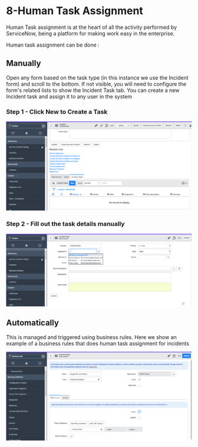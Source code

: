 # 8-Human Task Assignment

Human Task assignment is at the heart of all the activity performed by ServiceNow, being a platform for making work easy in the enterprise. 

Human task assignment can be done :

## Manually 
Open any form based on the task type (in this instance we use the Incident form) and scroll to the bottom. 
If not visible, you will need to configure the form's related lists to show the Incident Task tab. 
You can create a new Incident task and assign it to any user in the system

### Step 1 - Click New to Create a Task

![Step](https://github.com/jamesnyika/SNOWUseCases/raw/master/images/HumanTask1.png)

### Step 2 - Fill out the task details manually
![Step](https://github.com/jamesnyika/SNOWUseCases/raw/master/images/HumanTask2.png)


## Automatically
This is managed and triggered using business rules. Here we show an example of a business rules that does human task assignment for incidents

![Step](https://github.com/jamesnyika/SNOWUseCases/raw/master/images/HumanTask3.png)

